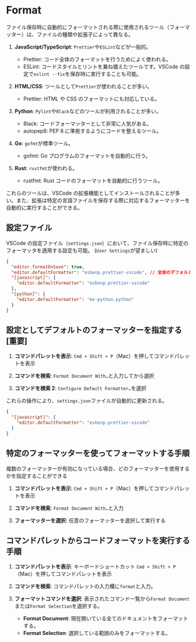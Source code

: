 # Format

ファイル保存時に自動的にフォーマットされる際に使用されるツール（フォーマッター）は、ファイルの種類や拡張子によって異なる。

1. **JavaScript/TypeScript**: `Prettier`や`ESLint`などが一般的。

   - Prettier: コード全体のフォーマットを行うためによく使われる。
   - ESLint: コードスタイルとリントを兼ね備えたツールです。VSCode の設定で`eslint --fix`を保存時に実行することも可能。

2. **HTML/CSS**: ツールとして`Prettier`が使われることが多い。

   - Prettier: HTML や CSS のフォーマットにも対応している。

3. **Python**: `Pylint`や`Black`などのツールが利用されることが多い。

   - Black: コードフォーマッターとして非常に人気がある。
   - autopep8: PEP 8 に準拠するようにコードを整えるツール。

4. **Go**: `gofmt`が標準ツール。

   - gofmt: Go プログラムのフォーマットを自動的に行う。

5. **Rust**: `rustfmt`が使われる。
   - rustfmt: Rust コードのフォーマットを自動的に行うツール。

これらのツールは、VSCode の拡張機能としてインストールされることが多い。また、拡張は特定の言語ファイルを保存する際に対応するフォーマッターを自動的に実行することができる。

## 設定ファイル

VSCode の設定ファイル（`settings.json`）において、ファイル保存時に特定のフォーマッタを適用する設定も可能。
(`User Settings`が望ましい)

```json
{
  "editor.formatOnSave": true,
  "editor.defaultFormatter": "esbenp.prettier-vscode", // 全体のデフォルト
  "[javascript]": {
    "editor.defaultFormatter": "esbenp.prettier-vscode"
  },
  "[python]": {
    "editor.defaultFormatter": "ms-python.python"
  }
}
```

## 設定としてデフォルトのフォーマッターを指定する [重要]

1. **コマンドパレットを表示**: `Cmd + Shift + P`（Mac）を押してコマンドパレットを表示

2. **コマンドを検索**: `Format Document With…`と入力してから選択

3. **コマンドを検索 2**: `Configure Default Formatter…`を選択

これらの操作により、`settings.json`ファイルが自動的に更新される。

```json
{
  "[javascript]": {
    "editor.defaultFormatter": "esbenp.prettier-vscode"
  }
}
```

## 特定のフォーマッターを使ってフォーマットする手順

複数のフォーマッターが有効になっている場合、どのフォーマッターを使用するかを指定することができる

1. **コマンドパレットを表示**: `Cmd + Shift + P`（Mac）を押してコマンドパレットを表示

2. **コマンドを検索**: `Format Document With…`と入力

3. **フォーマッターを選択**: 任意のフォーマッターを選択して実行する

## コマンドパレットからコードフォーマットを実行する手順

1. **コマンドパレットを表示**: キーボードショートカット `Cmd + Shift + P`（Mac）を押してコマンドパレットを表示

2. **コマンドを検索**: コマンドパレットの入力欄に`format`と入力。

3. **フォーマットコマンドを選択**: 表示されたコマンド一覧から`Format Document`または`Format Selection`を選択する。

   - **Format Document**: 現在開いている全てのドキュメントをフォーマットする。
   - **Format Selection**: 選択している範囲のみをフォーマットする。
